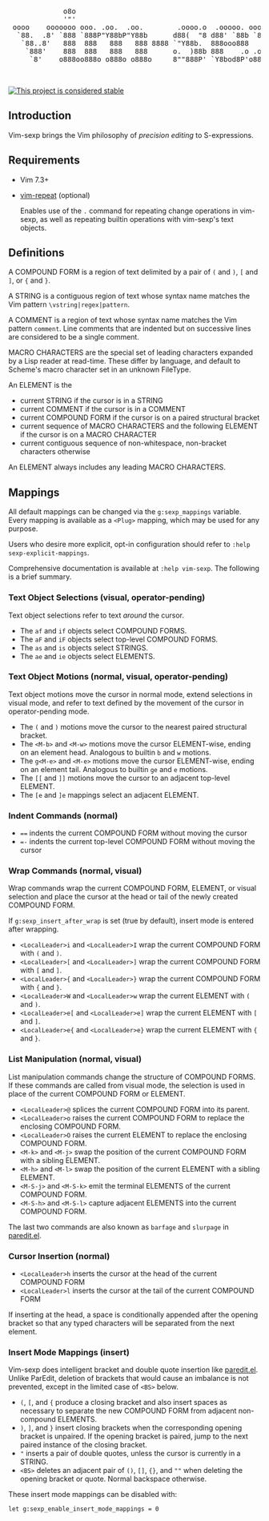 <pre>
             o8o
             '"'
 oooo    ooooooo ooo. .oo.  .oo.        .oooo.o  .ooooo. oooo    ooooo.ooooo.
  `88.  .8' `888 `888P"Y88bP"Y88b      d88(  "8 d88' `88b `88b..8P'  888' `88b
   `88..8'   888  888   888   888 8888 `"Y88b.  888ooo888   Y888'    888   888
    `888'    888  888   888   888      o.  )88b 888    .o .o8"'88b   888   888
     `8'    o888oo888o o888o o888o     8""888P' `Y8bod8P'o88'   888o 888bod8P'
                                                                     888
                                                                    o888o
</pre>

[![This project is considered stable](https://img.shields.io/badge/status-stable-success.svg)](https://benknoble.github.io/status/stable/)

## Introduction

Vim-sexp brings the Vim philosophy of _precision editing_ to S-expressions.

## Requirements

* Vim 7.3+

* [vim-repeat][] (optional)

  Enables use of the `.` command for repeating change operations in vim-sexp,
  as well as repeating builtin operations with vim-sexp's text objects.

## Definitions

A COMPOUND FORM is a region of text delimited by a pair of `(` and `)`,
`[` and `]`, or `{` and `}`.

A STRING is a contiguous region of text whose syntax name matches the Vim
pattern `\vstring|regex|pattern`.

A COMMENT is a region of text whose syntax name matches the Vim pattern
`comment`. Line comments that are indented but on successive lines are
considered to be a single comment.

MACRO CHARACTERS are the special set of leading characters expanded by a Lisp
reader at read-time. These differ by language, and default to Scheme's macro
character set in an unknown FileType.

An ELEMENT is the

* current STRING if the cursor is in a STRING
* current COMMENT if the cursor is in a COMMENT
* current COMPOUND FORM if the cursor is on a paired structural bracket
* current sequence of MACRO CHARACTERS and the following ELEMENT if the cursor is on a MACRO CHARACTER
* current contiguous sequence of non-whitespace, non-bracket characters otherwise

An ELEMENT always includes any leading MACRO CHARACTERS.

## Mappings

All default mappings can be changed via the `g:sexp_mappings` variable. Every
mapping is available as a `<Plug>` mapping, which may be used for any purpose.

Users who desire more explicit, opt-in configuration should refer to
`:help sexp-explicit-mappings`.

Comprehensive documentation is available at `:help vim-sexp`. The following is
a brief summary.

### Text Object Selections (visual, operator-pending)

Text object selections refer to text _around_ the cursor.

* The `af` and `if` objects select COMPOUND FORMS.
* The `aF` and `iF` objects select top-level COMPOUND FORMS.
* The `as` and `is` objects select STRINGS.
* The `ae` and `ie` objects select ELEMENTS.

### Text Object Motions (normal, visual, operator-pending)

Text object motions move the cursor in normal mode, extend selections in
visual mode, and refer to text defined by the movement of the cursor in
operator-pending mode.

* The `(` and `)` motions move the cursor to the nearest paired structural bracket.
* The `<M-b>` and `<M-w>` motions move the cursor ELEMENT-wise, ending on an element head. Analogous to builtin `b` and `w` motions.
* The `g<M-e>` and `<M-e>` motions move the cursor ELEMENT-wise, ending on an element tail. Analogous to builtin `ge` and `e` motions.
* The `[[` and `]]` motions move the cursor to an adjacent top-level ELEMENT.
* The `[e` and `]e` mappings select an adjacent ELEMENT.

### Indent Commands (normal)

* `==` indents the current COMPOUND FORM without moving the cursor
* `=-` indents the current top-level COMPOUND FORM without moving the cursor

### Wrap Commands (normal, visual)

Wrap commands wrap the current COMPOUND FORM, ELEMENT, or visual selection and
place the cursor at the head or tail of the newly created COMPOUND FORM.

If `g:sexp_insert_after_wrap` is set (true by default), insert mode is entered
after wrapping.

* `<LocalLeader>i` and `<LocalLeader>I` wrap the current COMPOUND FORM with `(` and `)`.
* `<LocalLeader>[` and `<LocalLeader>]` wrap the current COMPOUND FORM with `[` and `]`.
* `<LocalLeader>{` and `<LocalLeader>}` wrap the current COMPOUND FORM with `{` and `}`.
* `<LocalLeader>W` and `<LocalLeader>w` wrap the current ELEMENT with `(` and `)`.
* `<LocalLeader>e[` and `<LocalLeader>e]` wrap the current ELEMENT with `[` and `]`.
* `<LocalLeader>e{` and `<LocalLeader>e}` wrap the current ELEMENT with `{` and `}`.

### List Manipulation (normal, visual)

List manipulation commands change the structure of COMPOUND FORMS. If these
commands are called from visual mode, the selection is used in place of the
current COMPOUND FORM or ELEMENT.

* `<LocalLeader>@` splices the current COMPOUND FORM into its parent.
* `<LocalLeader>o` raises the current COMPOUND FORM to replace the enclosing COMPOUND FORM.
* `<LocalLeader>O` raises the current ELEMENT to replace the enclosing COMPOUND FORM.
* `<M-k>` and `<M-j>` swap the position of the current COMPOUND FORM with a sibling ELEMENT.
* `<M-h>` and `<M-l>` swap the position of the current ELEMENT with a sibling ELEMENT.
* `<M-S-j>` and `<M-S-k>` emit the terminal ELEMENTS of the current COMPOUND FORM.
* `<M-S-h>` and `<M-S-l>` capture adjacent ELEMENTS into the current COMPOUND FORM.

The last two commands are also known as `barfage` and `slurpage` in [paredit.el][].

### Cursor Insertion (normal)

* `<LocalLeader>h` inserts the cursor at the head of the current COMPOUND FORM
* `<LocalLeader>l` inserts the cursor at the tail of the current COMPOUND FORM

If inserting at the head, a space is conditionally appended after the opening
bracket so that any typed characters will be separated from the next element.

### Insert Mode Mappings (insert)

Vim-sexp does intelligent bracket and double quote insertion like
[paredit.el][]. Unlike ParEdit, deletion of brackets that would cause an
imbalance is not prevented, except in the limited case of `<BS>` below.

* `(`, `[`, and `{` produce a closing bracket and also insert spaces as
  necessary to separate the new COMPOUND FORM from adjacent non-compound
  ELEMENTS.
* `)`, `]`, and `}` insert closing brackets when the corresponding opening
  bracket is unpaired. If the opening bracket is paired, jump to the next
  paired instance of the closing bracket.
* `"` inserts a pair of double quotes, unless the cursor is currently in
  a STRING.
* `<BS>` deletes an adjacent pair of `()`, `[]`, `{}`, and `""` when deleting
  the opening bracket or quote. Normal backspace otherwise.

These insert mode mappings can be disabled with:

```vim
let g:sexp_enable_insert_mode_mappings = 0
```

[vim-repeat]: https://github.com/tpope/vim-repeat
[paredit.el]: http://www.emacswiki.org/emacs/ParEdit
